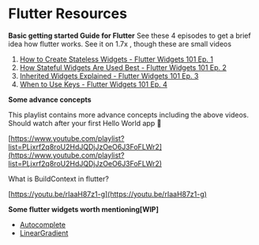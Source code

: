 # Flutter Resources

**Basic getting started Guide for Flutter**
See these 4 episodes to get a brief idea how flutter works.
See it on 1.7x , though these are small videos

1. [How to Create Stateless Widgets - Flutter Widgets 101 Ep. 1](https://youtu.be/wE7khGHVkYY)
2. [How Stateful Widgets Are Used Best - Flutter Widgets 101 Ep. 2](https://youtu.be/AqCMFXEmf3w)
3. [Inherited Widgets Explained - Flutter Widgets 101 Ep. 3](https://youtu.be/Zbm3hjPjQMk)
4. [When to Use Keys - Flutter Widgets 101 Ep. 4](https://youtu.be/kn0EOS-ZiIc)

**Some advance concepts**

This playlist contains more advance concepts including the above videos. Should watch after your first Hello World app 🙂

[https://www.youtube.com/playlist?list=PLjxrf2q8roU2HdJQDjJzOeO6J3FoFLWr2](https://www.youtube.com/playlist?list=PLjxrf2q8roU2HdJQDjJzOeO6J3FoFLWr2)

What is BuildContext in flutter?

[https://youtu.be/rIaaH87z1-g](https://youtu.be/rIaaH87z1-g)

**Some flutter widgets worth mentioning[WIP]**

- [Autocomplete](https://youtu.be/-Nny8kzW380)
- [LinearGradient](https://youtu.be/gYNTcgZVcWw)